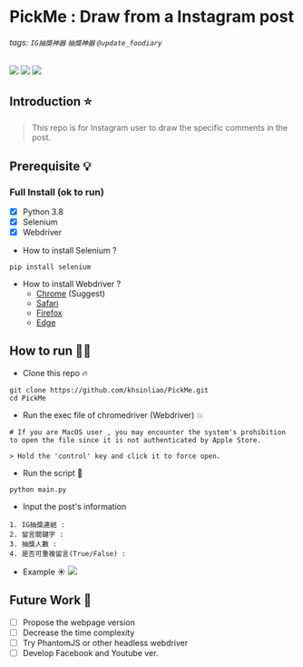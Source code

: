 # PickMe : Draw from a Instagram post

###### tags: `IG抽獎神器` `抽獎神器` `@update_foodiary`
![](https://img.shields.io/static/v1?label=MacOS&message=11.2.1&color=red) ![](https://img.shields.io/static/v1?label=python&message=3.8&color=blue) ![](https://img.shields.io/static/v1?label=Selenium&message=3.141.0&color=orange) 


## Introduction ⭐
> This repo is for Instagram user to draw the specific comments in the post.

## Prerequisite 💡
### Full Install (ok to run)
- [x] Python 3.8
- [x] Selenium
- [x] Webdriver 

* How to install Selenium ?
```
pip install selenium
```
* How to install Webdriver ?
  + [Chrome](https://chromedriver.storage.googleapis.com/index.html?path=91.0.4472.19/) (Suggest)
  + [Safari](https://webkit.org/blog/6900/webdriver-support-in-safari-10/)
  + [Firefox](https://github.com/mozilla/geckodriver/releases)
  + [Edge](https://developer.microsoft.com/en-us/microsoft-edge/tools/webdriver/)

## How to run 🤞🏻

* Clone this repo 🔥
```
git clone https://github.com/khsinliao/PickMe.git
cd PickMe
```

* Run the exec file of chromedriver (Webdriver) 💥
```
# If you are MacOS user , you may encounter the system's prohibition to open the file since it is not authenticated by Apple Store.

> Hold the 'control' key and click it to force open.
```

* Run the script 🌟
```
python main.py
```
* Input the post's information
```
1. IG抽獎連結 : 
2. 留言關鍵字 :
3. 抽獎人數 :
4. 是否可重複留言(True/False) :
```
* Example ☀️
![](https://i.imgur.com/sRwy1zl.png)


## Future Work 🥳

- [ ] Propose the webpage version
- [ ] Decrease the time complexity
- [ ] Try PhantomJS or other headless webdriver
- [ ] Develop Facebook and Youtube ver.
